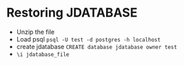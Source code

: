 # Restoring JDATABASE

* Unzip the file
* Load psql ```psql -U test -d postgres -h localhost```
* create jdatabase ```CREATE database jdatabase owner test```
* ```\i jdatabase_file```
